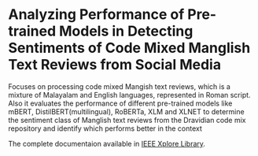 # Analyzing Performance of Pre-trained Models in Detecting Sentiments of Code Mixed Manglish Text Reviews from Social Media

Focuses on processing code mixed Mangish text reviews, which is a mixture of Malayalam and English languages, represented in Roman script. Also it evaluates
the performance of different pre-trained models like mBERT, DistilBERT(multilingual), RoBERTa, XLM and XLNET to determine the sentiment class of Manglish text reviews from the
Dravidian code mix repository and identify which performs better in the context

The complete documentaion available in [IEEE Xplore Library](https://ieeexplore.ieee.org/document/9885285).
